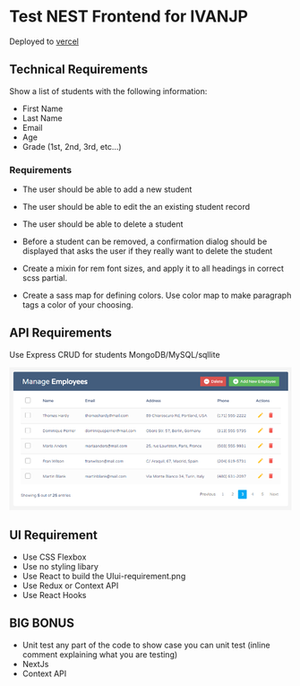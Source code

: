 # Test NEST Frontend for IVANJP

Deployed to [vercel](https://code-test-next.vercel.app/)

## Technical Requirements

Show a list of students with the following information:

- First Name
- Last Name
- Email
- Age
- Grade (1st, 2nd, 3rd, etc...)

### Requirements

- The user should be able to add a new student
- The user should be able to edit the an existing student record
- The user should be able to delete a student

- Before a student can be removed, a confirmation dialog should be displayed that asks the user if they really want to delete the student
- Create a mixin for rem font sizes, and apply it to all headings in correct scss partial.
- Create a sass map for defining colors. Use color map to make paragraph tags a color of your choosing.

## API Requirements

Use Express
CRUD for students
MongoDB/MySQL/sqllite

![Example of UI](public/img/ui-requirement.png)

## UI Requirement

- Use CSS Flexbox
- Use no styling libary
- Use React to build the UIui-requirement.png
- Use Redux or Context API
- Use React Hooks

## BIG BONUS

- Unit test any part of the code to show case you can unit test (inline comment explaining what you are testing)
- NextJs
- Context API
